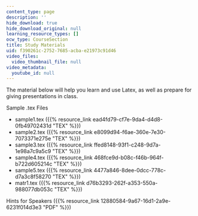 ```yaml
---
content_type: page
description: ''
hide_download: true
hide_download_original: null
learning_resource_types: []
ocw_type: CourseSection
title: Study Materials
uid: f390261c-2752-7685-acba-e21973c91d46
video_files:
  video_thumbnail_file: null
video_metadata:
  youtube_id: null
---
```


The material below will help you learn and use Latex, as well as prepare for giving presentations in class.

Sample .tex Files

*   sample1.tex ({{% resource_link ead4fd79-cf7e-9da4-d4d8-0fb49702431d "TEX" %}})
*   sample2.tex ({{% resource_link e8099d94-f6ae-360e-7e30-7073371e275e "TEX" %}})
*   sample3.tex ({{% resource_link ffed8148-93f1-c248-9d7a-1e98a7c9a5c9 "TEX" %}})
*   sample4.tex ({{% resource_link 468fce9d-b08c-f46b-964f-b722d605214c "TEX" %}})
*   sample5.tex ({{% resource_link 4477a846-8dee-0dcc-778c-d7a3c8f58270 "TEX" %}})
*   matr1.tex ({{% resource_link d76b3293-262f-a353-550a-988077db053c "TEX" %}})

Hints for Speakers ({{% resource_link 12880584-9a67-16d1-2a9e-6231f014d3e3 "PDF" %}})
